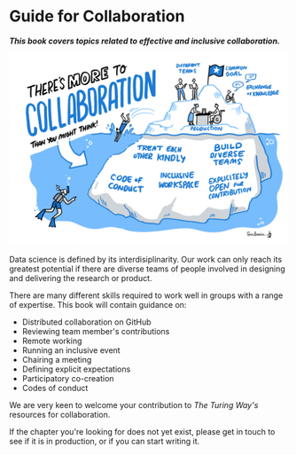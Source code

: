 # Guide for Collaboration

***This book covers topics related to effective and inclusive collaboration.***

![](figures/collaboration/collaboration.jpg)

Data science is defined by its interdisiplinarity.
Our work can only reach its greatest potential if there are diverse teams of people involved in designing and delivering the research or product.

There are many different skills required to work well in groups with a range of expertise.
This book will contain guidance on:

* Distributed collaboration on GitHub
* Reviewing team member's contributions
* Remote working
* Running an inclusive event
* Chairing a meeting
* Defining explicit expectations
* Participatory co-creation
* Codes of conduct

We are very keen to welcome your contribution to _The Turing Way's_ resources for collaboration.

If the chapter you're looking for does not yet exist, please get in touch to see if it is in production, or if you can start writing it.
